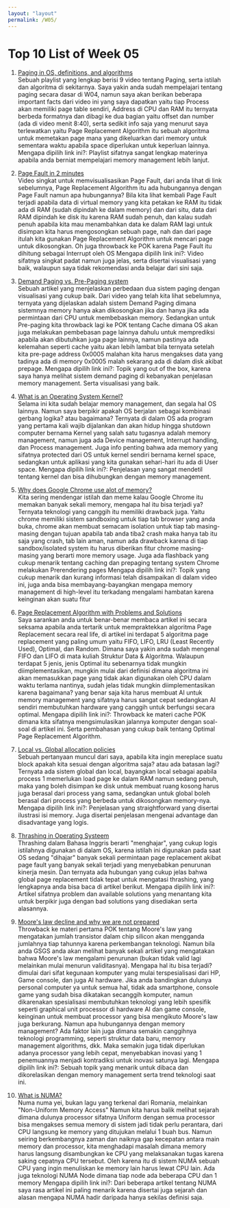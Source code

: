 ```yaml
---
layout: "layout"
permalink: /W05/
---
```


# Top 10 List of Week 05

1. [Paging in OS, definitions, and algorithms](https://www.youtube.com/watch?v=pJ6qrCB8pDw&list=PLIY8eNdw5tW-BxRY0yK3fYTYVqytw8qhp)<br>
Sebuah playlist yang lengkap berisi 9 video tentang Paging, serta istilah dan algoritma di sekitarnya. Saya yakin anda sudah mempelajari tentang paging secara dasar di W04, namun saya akan berikan beberapa important facts dari video ini yang saya dapatkan yaitu tiap Process akan memiliki page table sendiri, Address di CPU dan RAM itu ternyata berbeda formatnya dan dibagi ke dua bagian yaitu offset dan number (ada di video menit 8:40), serta sedikit info saja yang menurut saya terlewatkan yaitu Page Replacement Algorithm itu sebuah algoritma untuk memetakan page mana yang dikeluarkan dari memory untuk sementara waktu apabila space diperlukan untuk keperluan lainnya.
Mengapa dipilih link ini?: Playlist sifatnya sangat lengkap materinya apabila anda berniat mempelajari memory management lebih lanjut.

2. [Page Fault in 2 minutes](https://www.youtube.com/watch?v=uqQOIahM868)<br>
Video singkat untuk memvisualisasikan Page Fault, dari anda lihat di link sebelumnya, Page Replacement Algorithm itu ada hubungannya dengan Page Fault namun apa hubungannya? Bila kita lihat kembali Page Fault terjadi apabila data di virtual memory yang kita petakan ke RAM itu tidak ada di RAM (sudah dipindah ke dalam memory) dan dari situ, data dari RAM dipindah ke disk itu karena RAM sudah penuh, dan kalau sudah penuh apabila kita mau menambahkan data ke dalam RAM lagi untuk disimpan kita harus mengosongkan sebuah page, nah dan dari page itulah kita gunakan Page Replacement Algorithm untuk mencari page untuk dikosongkan. Oh juga throwback ke POK karena Page Fault itu dihitung sebagai Interrupt oleh OS
Mengapa dipilih link ini?: Video sifatnya singkat padat namun juga jelas, serta disertai visualisasi yang baik, walaupun saya tidak rekomendasi anda belajar dari sini saja.

3. [Demand Paging vs. Pre-Paging system](https://afteracademy.com/blog/what-are-demand-paging-and-pre-paging)<br>
Sebuah artikel yang menjelaskan perbedaan dua sistem paging dengan visualisasi yang cukup baik.
Dari video yang telah kita lihat sebelumnya, ternyata yang dijelaskan adalah sistem Demand Paging dimana sistemnya memory hanya akan dikosongkan jika dan hanya jika ada permintaan dari CPU untuk membebaskan memory. Sedangkan untuk Pre-paging kita throwback lagi ke POK tentang Cache dimana OS akan juga melakukan pembebasan page lainnya dahulu untuk memprediksi apabila akan dibutuhkan juga page lainnya, namun pastinya ada kelemahan seperti cache yaitu akan lebih lambat bila ternyata setelah kita pre-page address 0x0005 malahan kita harus mengakses data yang tadinya ada di memory 0x0005 malah sekarang ada di dalam disk akibat prepage.
Mengapa dipilih link ini?: Topik yang out of the box, karena saya hanya melihat sistem demand paging di kebanyakan penjelasan memory management. Serta visualisasi yang baik.

4. [What is an Operating System Kernel?](https://www.ssla.co.uk/operating-system-kernel/)<br>
Selama ini kita sudah belajar memory management, dan segala hal OS lainnya. Namun saya berpikir apakah OS berjalan sebagai kombinasi gerbang logika? atau bagaimana? Ternyata di dalam OS ada program yang pertama kali wajib dijalankan dan akan hidup hingga shutdown computer bernama Kernel yang salah satu tugasnya adalah memory management, namun juga ada Device management, Interrupt handling, dan Process management. Juga info penting bahwa ada memory yang sifatnya protected dari OS untuk kernel sendiri bernama kernel space, sedangkan untuk aplikasi yang kita gunakan sehari-hari itu ada di User space.
Mengapa dipilih link ini?: Penjelasan yang sangat mendetil tentang kernel dan bisa dihubungkan dengan memory management.

5. [Why does Google Chrome use alot of memory?](https://www.youtube.com/watch?v=NFT9rKt7HpI)<br>
Kita sering mendengar istilah dan meme kalau Google Chrome itu memakan banyak sekali memory, mengapa hal itu bisa terjadi ya?
Ternyata teknologi yang canggih itu memiliki drawback juga. Yaitu chrome memiliki sistem sandboxing untuk tiap tab browser yang anda buka, chrome akan membuat semacam isolation untuk tiap tab masing-masing dengan tujuan apabila tab anda tiba2 crash maka hanya tab itu saja yang crash, tab lain aman, namun ada drawback karena di tiap sandbox/isolated system itu harus diberikan fitur chrome masing-masing yang berarti more memory usage. Juga ada flashback yang cukup menarik tentang caching dan prepaging tentang system Chrome melakukan Prerendering pages
Mengapa dipilih link ini?: Topik yang cukup menarik dan kurang informasi telah disampaikan di dalam video ini, juga anda bisa membayang-bayangkan mengapa memory management di high-level itu terkadang mengalami hambatan karena keinginan akan suatu fitur

6. [Page Replacement Algorithm with Problems and Solutions](https://www.gatevidyalay.com/page-replacement-algorithms-page-fault/)<br>
Saya sarankan anda untuk benar-benar membaca artikel ini secara seksama apabila anda tertarik untuk mempraktekkan algoritma Page Replacement secara real life, di artikel ini terdapat 5 algoritma page replacement yang paling umum yaitu FIFO, LIFO, LRU (Least Recently Used), Optimal, dan Random. Dimana saya yakin anda sudah mengenal FIFO dan LIFO di mata kuliah Struktur Data & Algoritma. Walaupun terdapat 5 jenis, jenis Optimal itu sebenarnya tidak mungkin diimplementasikan, mungkin mulai dari definisi dimana algoritma ini akan memasukkan page yang tidak akan digunakan oleh CPU dalam waktu terlama nantinya, sudah jelas tidak mungkin diimplementasikan karena bagaimana? yang benar saja kita harus membuat AI untuk memory management yang sifatnya harus sangat cepat sedangkan AI sendiri membutuhkan hardware yang canggih untuk berfungsi secara optimal.
Mengapa dipilih link ini?: Throwback ke materi cache POK dimana kita sifatnya mengsimulasikan jalannya komputer dengan soal-soal di artikel ini. Serta pembahasan yang cukup baik tentang Optimal Page Replacement Algorithm.

7. [Local vs. Global allocation policies](https://codescracker.com/operating-system/local-versus-global-allocation-policies.htm)<br>
Sebuah pertanyaan muncul dari saya, apabila kita ingin mereplace suatu block apakah kita sesuai dengan algoritma saja? atau ada batasan lagi? Ternyata ada sistem global dan local, bayangkan local sebagai apabila process 1 memerlukan load page ke dalam RAM namun sedang penuh, maka yang boleh disimpan ke disk untuk membuat ruang kosong harus juga berasal dari process yang sama, sedangkan untuk global boleh berasal dari process yang berbeda untuk dikosongkan memory-nya.
Mengapa dipilih link ini?: Penjelasan yang straightforward yang disertai ilustrasi isi memory. Juga disertai penjelasan mengenai advantage dan disadvantage yang logis.

8. [Thrashing in Operating Systeem](https://www.thecrazyprogrammer.com/2019/02/thrashing-in-operating-system-os.html)<br>
Thrashing dalam Bahasa Inggris berarti "menghajar", yang cukup logis istilahnya digunakan di dalam OS, karena istilah ini digunakan pada saat OS sedang "dihajar" banyak sekali permintaan page replacement akibat page fault yang banyak sekali terjadi yang menyebabkan penurunan kinerja mesin. Dan ternyata ada hubungan yang cukup jelas bahwa global page replacement tidak tepat untuk mengatasi thrashing, yang lengkapnya anda bisa baca di artikel berikut.
Mengapa dipilih link ini?: Artikel sifatnya problem dan available solutions yang menantang kita untuk berpikir juga dengan bad solutions yang disediakan serta alasannya.

9. [Moore's law decline and why we are not prepared](https://www.technologyreview.com/2020/02/24/905789/were-not-prepared-for-the-end-of-moores-law/)<br>
Throwback ke materi pertama POK tentang Moore's law yang mengatakan jumlah transistor dalam chip silicon akan mengganda jumlahnya tiap tahunnya karena perkembangan teknologi. Namun bila anda GSGS anda akan melihat banyak sekali artikel yang mengatakan bahwa Moore's law mengalami penurunan (bukan tidak valid lagi melainkan mulai menurun validitasnya).
Mengapa hal itu bisa terjadi? dimulai dari sifat kegunaan komputer yang mulai terspesialisasi dari HP, Game console, dan juga AI hardware. Jika anda bandingkan dulunya personal computer ya untuk semua hal, tidak ada smartphone, console game yang sudah bisa dikatakan secanggih komputer, namun dikarenakan spesialisasi membutuhkan teknologi yang lebih spesifik seperti graphical unit processor di hardware AI dan game console, keinginan untuk membuat processor yang bisa mengikuto Moore's law juga berkurang.
Namun apa hubungannya dengan memory management? Ada faktor lain juga dimana semakin canggihnya teknologi programming, seperti struktur data baru, memory management algorithms, dkk. Maka semakin juga tidak diperlukan adanya processor yang lebih cepat, menyebabkan inovasi yang 1 penemuannya menjadi kontradiksi untuk inovasi satunya lagi.
Mengapa dipilih link ini?: Sebuah topik yang menarik untuk dibaca dan dikorelasikan dengan memory management serta trend teknologi saat ini.

10. [What is NUMA?](http://www.techplayon.com/what-is-numa-non-uniform-memory-access/)<br>
Numa numa yei, bukan lagu yang terkenal dari Romania, melainkan "Non-Uniform Memory Access" Namun kita harus balik melihat sejarah dimana dulunya processor sifatnya Uniform dengan semua processor bisa mengakses semua memory di sistem jadi tidak perlu perantara, dari CPU langsung ke memory yang ditujukan melalui 1 buah bus. Namun seiring berkembangnya zaman dan naiknya gap kecepatan antara main memory dan processor, kita menghadapi masalah dimana memory harus langsung disambungkan ke CPU yang melaksanakan tugas karena saking cepatnya CPU tersebut. Oleh karena itu di sistem NUMA sebuah CPU yang ingin menuliskan ke memory lain harus lewat CPU lain.
Ada juga teknologi NUMA Node dimana tiap node ada beberapa CPU dan 1 memory
Mengapa dipilih link ini?: Dari beberapa artikel tentang NUMA saya rasa artikel ini paling menarik karena disertai juga sejarah dan alasan mengapa NUMA hadir daripada hanya sekilas definisi saja.
